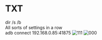 # TXT
dir /s /b  
All sorts of settings in a row  
adb connect 192.168.0.85:41875
![111](https://github.com/user-attachments/assets/c6c93b2b-5fa5-4d36-8ac3-a6d566fad297)
![000](https://github.com/user-attachments/assets/3f47fc69-a00d-4195-a242-3693845b760b)
